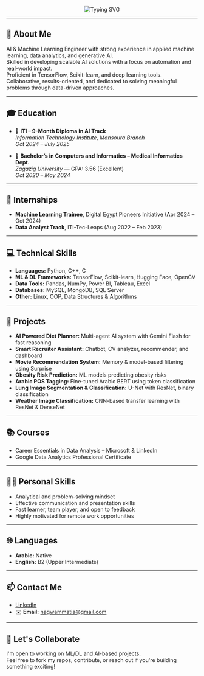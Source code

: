 <p align="center">
  <img src="https://readme-typing-svg.demolab.com?font=Fira+Code&size=24&duration=2000&pause=1000&color=1E90FF&center=true&vCenter=true&width=700&lines=Hey+there%2C+I'm+Nagwa+Mohamed+M.+Attia+%F0%9F%91%8B;Junior+AI+%26+Machine+Learning+Engineer" alt="Typing SVG" />
</p>

---

## 🧠 About Me

AI & Machine Learning Engineer with strong experience in applied machine learning, data analytics, and generative AI.  
Skilled in developing scalable AI solutions with a focus on automation and real-world impact.  
Proficient in TensorFlow, Scikit-learn, and deep learning tools.  
Collaborative, results-oriented, and dedicated to solving meaningful problems through data-driven approaches.

---

## 🎓 Education

- 📍 **ITI – 9-Month Diploma in AI Track**  
  *Information Technology Institute, Mansoura Branch*  
  _Oct 2024 – July 2025_

- 🏫 **Bachelor’s in Computers and Informatics – Medical Informatics Dept.**  
  *Zagazig University* — GPA: 3.56 (Excellent)  
  _Oct 2020 – May 2024_

---

## 🚀 Internships

- **Machine Learning Trainee**, Digital Egypt Pioneers Initiative (Apr 2024 – Oct 2024)  
- **Data Analyst Track**, ITI-Tec-Leaps (Aug 2022 – Feb 2023)

---

## 💻 Technical Skills

- **Languages:** Python, C++, C  
- **ML & DL Frameworks:** TensorFlow, Scikit-learn, Hugging Face, OpenCV  
- **Data Tools:** Pandas, NumPy, Power BI, Tableau, Excel  
- **Databases:** MySQL, MongoDB, SQL Server  
- **Other:** Linux, OOP, Data Structures & Algorithms

---

## 🧪 Projects

- **AI Powered Diet Planner:** Multi-agent AI system with Gemini Flash for fast reasoning  
- **Smart Recruiter Assistant:** Chatbot, CV analyzer, recommender, and dashboard  
- **Movie Recommendation System:** Memory & model-based filtering using Surprise  
- **Obesity Risk Prediction:** ML models predicting obesity risks  
- **Arabic POS Tagging:** Fine-tuned Arabic BERT using token classification  
- **Lung Image Segmentation & Classification:** U-Net with ResNet, binary classification  
- **Weather Image Classification:** CNN-based transfer learning with ResNet & DenseNet

---

## 📚 Courses

- Career Essentials in Data Analysis – Microsoft & LinkedIn  
- Google Data Analytics Professional Certificate

---

## 🧑‍💼 Personal Skills

- Analytical and problem-solving mindset  
- Effective communication and presentation skills  
- Fast learner, team player, and open to feedback  
- Highly motivated for remote work opportunities  

---

## 🌐 Languages

- **Arabic:** Native  
- **English:** B2 (Upper Intermediate)

---

## 📫 Contact Me

- [LinkedIn](https://www.linkedin.com/in/nagwa-mohamed-b81453216)  
- ✉️ **Email:** nagwammatia@gmail.com

---

## 🤝 Let's Collaborate

I'm open to working on ML/DL and AI-based projects.  
Feel free to fork my repos, contribute, or reach out if you're building something exciting!

